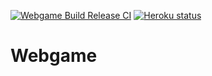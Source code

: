 [![Webgame Build Release CI](https://github.com/ERmilburn02/webgame/actions/workflows/build-ci.yml/badge.svg)](https://github.com/ERmilburn02/webgame/actions/workflows/build-ci.yml)
[![Heroku status](https://pyheroku-badge.herokuapp.com/?app=ermil-webgame-test)](https://ermil-webgame-test.herokuapp.com/)
# Webgame